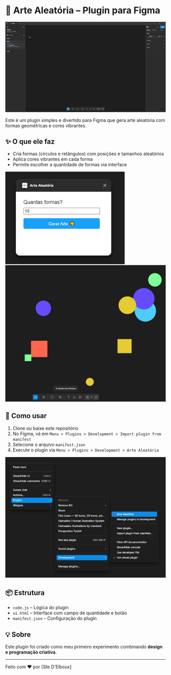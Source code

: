 # 🎨 Arte Aleatória – Plugin para Figma

 <img src="Plugins-Figma.gif" alt="GIF animado">
 
Este é um plugin simples e divertido para Figma que gera arte aleatória com formas geométricas e cores vibrantes.

## ✨ O que ele faz

- Cria formas (círculos e retângulos) com posições e tamanhos aleatórios
- Aplica cores vibrantes em cada forma
- Permite escolher a quantidade de formas via interface

<img src="Screenshot_02.png" alt="Descrição da imagem">
<img src="Screenshot_03.png" alt="Descrição da imagem">

## 🧩 Como usar

1. Clone ou baixe este repositório
2. No Figma, vá em `Menu > Plugins > Development > Import plugin from manifest`
3. Selecione o arquivo `manifest.json`
4. Execute o plugin via `Menu > Plugins > Development > Arte Aleatória`

<img src="Screenshot_01.png" alt="Descrição da imagem">

## 📦 Estrutura

- `code.js` – Lógica do plugin
- `ui.html` – Interface com campo de quantidade e botão
- `manifest.json` – Configuração do plugin

## 💡 Sobre

Este plugin foi criado como meu primeiro experimento combinando **design e programação criativa**.

---

Feito com ❤️ por [Ste D'Elboux]


